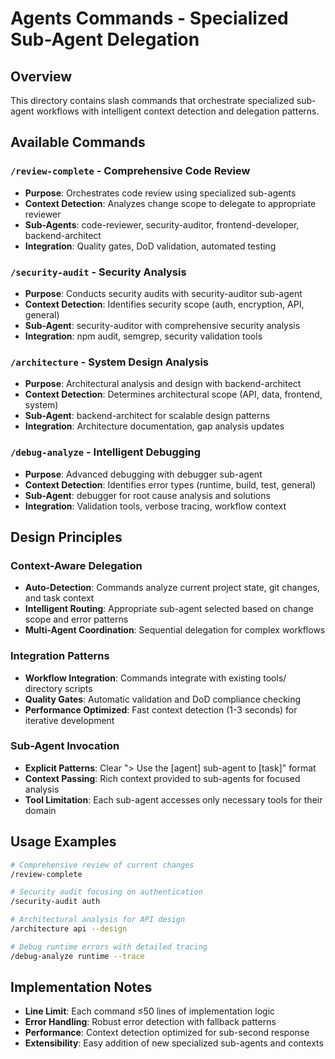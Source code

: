 # Agents Commands - Specialized Sub-Agent Delegation

## Overview
This directory contains slash commands that orchestrate specialized sub-agent workflows with intelligent context detection and delegation patterns.

## Available Commands

### `/review-complete` - Comprehensive Code Review
- **Purpose**: Orchestrates code review using specialized sub-agents
- **Context Detection**: Analyzes change scope to delegate to appropriate reviewer
- **Sub-Agents**: code-reviewer, security-auditor, frontend-developer, backend-architect
- **Integration**: Quality gates, DoD validation, automated testing

### `/security-audit` - Security Analysis
- **Purpose**: Conducts security audits with security-auditor sub-agent
- **Context Detection**: Identifies security scope (auth, encryption, API, general)
- **Sub-Agent**: security-auditor with comprehensive security analysis
- **Integration**: npm audit, semgrep, security validation tools

### `/architecture` - System Design Analysis
- **Purpose**: Architectural analysis and design with backend-architect
- **Context Detection**: Determines architectural scope (API, data, frontend, system)
- **Sub-Agent**: backend-architect for scalable design patterns
- **Integration**: Architecture documentation, gap analysis updates

### `/debug-analyze` - Intelligent Debugging
- **Purpose**: Advanced debugging with debugger sub-agent
- **Context Detection**: Identifies error types (runtime, build, test, general)
- **Sub-Agent**: debugger for root cause analysis and solutions
- **Integration**: Validation tools, verbose tracing, workflow context

## Design Principles

### Context-Aware Delegation
- **Auto-Detection**: Commands analyze current project state, git changes, and task context
- **Intelligent Routing**: Appropriate sub-agent selected based on change scope and error patterns
- **Multi-Agent Coordination**: Sequential delegation for complex workflows

### Integration Patterns
- **Workflow Integration**: Commands integrate with existing tools/ directory scripts
- **Quality Gates**: Automatic validation and DoD compliance checking
- **Performance Optimized**: Fast context detection (1-3 seconds) for iterative development

### Sub-Agent Invocation
- **Explicit Patterns**: Clear "> Use the [agent] sub-agent to [task]" format
- **Context Passing**: Rich context provided to sub-agents for focused analysis
- **Tool Limitation**: Each sub-agent accesses only necessary tools for their domain

## Usage Examples

```bash
# Comprehensive review of current changes
/review-complete

# Security audit focusing on authentication
/security-audit auth

# Architectural analysis for API design
/architecture api --design

# Debug runtime errors with detailed tracing
/debug-analyze runtime --trace
```

## Implementation Notes

- **Line Limit**: Each command ≤50 lines of implementation logic
- **Error Handling**: Robust error detection with fallback patterns
- **Performance**: Context detection optimized for sub-second response
- **Extensibility**: Easy addition of new specialized sub-agents and contexts